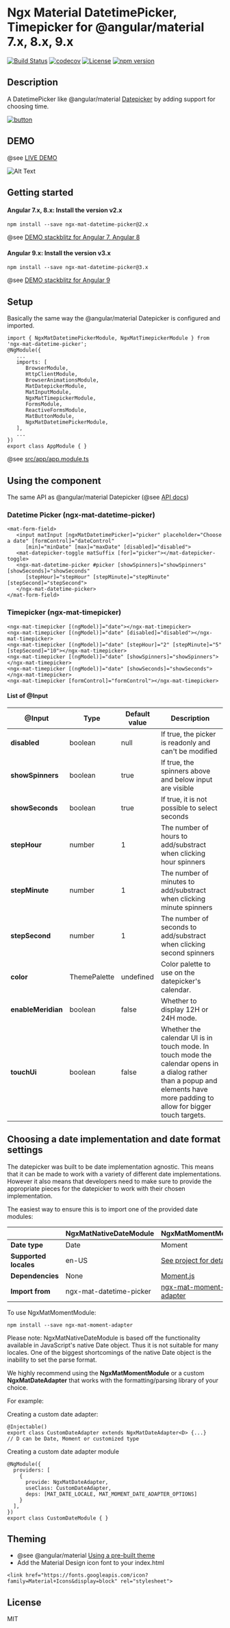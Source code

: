 # Ngx Material DatetimePicker, Timepicker for @angular/material 7.x, 8.x, 9.x

[![Build Status](https://travis-ci.com/h2qutc/ngx-mat-datetime-picker.svg?branch=master)](https://travis-ci.com/h2qutc/ngx-mat-datetime-picker)
[![codecov](https://codecov.io/gh/h2qutc/ngx-mat-datetime-picker/branch/master/graph/badge.svg)](https://codecov.io/gh/h2qutc/ngx-mat-datetime-picker)
[![License](https://img.shields.io/npm/l/ngx-mat-datetime-picker.svg)](https://www.npmjs.com/package/ngx-mat-datetime-picker)
[![npm version](https://badge.fury.io/js/ngx-mat-datetime-picker.svg)](https://badge.fury.io/for/js/ngx-mat-datetime-picker)

## Description

A DatetimePicker like @angular/material [Datepicker](https://material.angular.io/components/datepicker/overview) by adding support for choosing time.

[![button](https://www.paypalobjects.com/en_US/i/btn/btn_donate_LG.gif)](https://www.paypal.com/cgi-bin/webscr?cmd=_s-xclick&hosted_button_id=SAAY32BP5KPPC&source=url)

## DEMO

@see [LIVE DEMO](https://h2qutc.github.io/ngx-mat-datetime-picker/)

![Alt Text](demo.png)

## Getting started

#### Angular 7.x, 8.x: Install the version v2.x

```
npm install --save ngx-mat-datetime-picker@2.x
```
@see [DEMO stackblitz for Angular 7, Angular 8](https://stackblitz.com/edit/demo-ngx-mat-datetime-picker)

#### Angular 9.x: Install the version v3.x

```
npm install --save ngx-mat-datetime-picker@3.x
```
@see [DEMO stackblitz for Angular 9](https://stackblitz.com/edit/demo-ngx-mat-datetime-picker-angular9)

## Setup
Basically the same way the @angular/material Datepicker is configured and imported.

```
import { NgxMatDatetimePickerModule, NgxMatTimepickerModule } from 'ngx-mat-datetime-picker';
@NgModule({
   ...
   imports: [
      BrowserModule,
      HttpClientModule,
      BrowserAnimationsModule,
      MatDatepickerModule,
      MatInputModule,
      NgxMatTimepickerModule,
      FormsModule,
      ReactiveFormsModule,
      MatButtonModule,
      NgxMatDatetimePickerModule,
   ],
   ...
})
export class AppModule { }
```
@see [src/app/app.module.ts](src/app/app.module.ts)

## Using the component

The same API as @angular/material Datepicker (@see [API docs](https://material.angular.io/components/datepicker/api))

### Datetime Picker (ngx-mat-datetime-picker)

```
<mat-form-field>
   <input matInput [ngxMatDatetimePicker]="picker" placeholder="Choose a date" [formControl]="dateControl"
      [min]="minDate" [max]="maxDate" [disabled]="disabled">
   <mat-datepicker-toggle matSuffix [for]="picker"></mat-datepicker-toggle>
   <ngx-mat-datetime-picker #picker [showSpinners]="showSpinners" [showSeconds]="showSeconds"
      [stepHour]="stepHour" [stepMinute]="stepMinute" [stepSecond]="stepSecond">
   </ngx-mat-datetime-picker>
</mat-form-field>
```

### Timepicker (ngx-mat-timepicker)

```
<ngx-mat-timepicker [(ngModel)]="date"></ngx-mat-timepicker>
<ngx-mat-timepicker [(ngModel)]="date" [disabled]="disabled"></ngx-mat-timepicker>
<ngx-mat-timepicker [(ngModel)]="date" [stepHour]="2" [stepMinute]="5" [stepSecond]="10"></ngx-mat-timepicker>
<ngx-mat-timepicker [(ngModel)]="date" [showSpinners]="showSpinners"></ngx-mat-timepicker>
<ngx-mat-timepicker [(ngModel)]="date" [showSeconds]="showSeconds"></ngx-mat-timepicker>
<ngx-mat-timepicker [formControl]="formControl"></ngx-mat-timepicker>
```

#### List of @Input

| @Input        	| Type     	| Default value 	| Description                                                          	|
|---------------	|----------	|---------------	|----------------------------------------------------------------------	|
| **disabled**      	| boolean  	| null          	| If true, the picker is readonly and can't be modified                	|
| **showSpinners**  	| boolean  	| true          	| If true, the spinners above and below input are visible              	|
| **showSeconds** 	| boolean  	| true          	| If true, it is not possible to select seconds                        	|
| **stepHour**      	| number   	| 1             	| The number of hours to add/substract when clicking hour spinners     	|
| **stepMinute**    	| number   	| 1             	| The number of minutes to add/substract when clicking minute spinners 	|
| **stepSecond**    	| number   	| 1             	| The number of seconds to add/substract when clicking second spinners 	|
| **color**    	   | ThemePalette   	| undefined             	| Color palette to use on the datepicker's calendar. 	|
| **enableMeridian** | boolean   	| false             	| Whether to display 12H or 24H mode. 	|
| **touchUi**    	   | boolean   | false           | Whether the calendar UI is in touch mode. In touch mode the calendar opens in a dialog rather than a popup and elements have more padding to allow for bigger touch targets. 	|

## Choosing a date implementation and date format settings

The datepicker was built to be date implementation agnostic. This means that it can be made to work with a variety of different date implementations. However it also means that developers need to make sure to provide the appropriate pieces for the datepicker to work with their chosen implementation.

The easiest way to ensure this is to import one of the provided date modules:

|                       	| **NgxMatNativeDateModule** 	| **NgxMatMomentModule**                                                              	|
|-----------------------	|----------------------------	|-------------------------------------------------------------------------------------	|
| **Date type**         	| Date                       	| Moment                                                                              	|
| **Supported locales** 	| en-US                      	| [See project for details](https://github.com/moment/moment/tree/develop/src/locale) 	|
| **Dependencies**      	| None                       	| [Moment.js](https://momentjs.com/)                                                  	|
| **Import from**       	| ngx-mat-datetime-picker    	| [ngx-mat-moment-adapter](https://www.npmjs.com/package/ngx-mat-moment-adapter)      	|

To use NgxMatMomentModule: 
   ```
   npm install --save ngx-mat-moment-adapter
   ```

Please note: NgxMatNativeDateModule is based off the functionality available in JavaScript's native Date object. Thus it is not suitable for many locales. One of the biggest shortcomings of the native Date object is the inability to set the parse format.

We highly recommend using the **NgxMatMomentModule** or a custom **NgxMatDateAdapter** that works with the formatting/parsing library of your choice.

For example:

Creating a custom date adapter:

```
@Injectable()
export class CustomDateAdapter extends NgxMatDateAdapter<D> {...}
// D can be Date, Moment or customized type
```

Creating a custom date adapter module
```
@NgModule({
  providers: [
    {
      provide: NgxMatDateAdapter,
      useClass: CustomDateAdapter,
      deps: [MAT_DATE_LOCALE, MAT_MOMENT_DATE_ADAPTER_OPTIONS]
    }
  ],
})
export class CustomDateModule { }
```


## Theming
- @see @angular/material [Using a pre-built theme](https://material.angular.io/guide/theming#using-a-pre-built-theme)
- Add the Material Design icon font to your index.html
```
<link href="https://fonts.googleapis.com/icon?family=Material+Icons&display=block" rel="stylesheet">
```

## License
MIT
